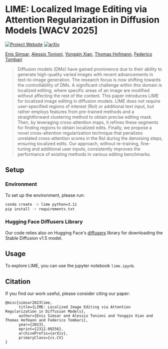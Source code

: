 # LIME: Localized Image Editing via Attention Regularization in Diffusion Models [WACV 2025]

[![Project Website](https://img.shields.io/badge/Project-Website-green)](https://enis.dev/LIME/) [![arXiv](https://img.shields.io/badge/arXiv-2312.06059-b31b1b.svg)](https://arxiv.org/abs/2312.09256)

><p align="center">

[Enis Simsar](https://enis.dev/), [Alessio Tonioni](https://alessiotonioni.github.io/), [Yongqin Xian](https://xianyongqin.github.io/), [Thomas Hofmann](https://da.inf.ethz.ch/), [Federico Tombari](https://federicotombari.github.io/)

></p>
>
> Diffusion models (DMs) have gained prominence due to their ability to generate high-quality varied images with recent advancements in text-to-image generation. The research focus is now shifting towards the controllability of DMs. A significant challenge within this domain is localized editing, where specific areas of an image are modified without affecting the rest of the content. This paper introduces LIME for localized image editing in diffusion models. LIME does not require user-specified regions of interest (RoI) or additional text input, but rather employs features from pre-trained methods and a straightforward clustering method to obtain precise editing mask. Then, by leveraging cross-attention maps, it refines these segments for finding regions to obtain localized edits. Finally, we propose a novel cross-attention regularization technique that penalizes unrelated cross-attention scores in the RoI during the denoising steps, ensuring localized edits. Our approach, without re-training, fine-tuning and additional user inputs, consistently improves the performance of existing methods in various editing benchmarks.

## Setup

### Environment
To set up the environment, please run:
``` bash
conda create -n lime python=3.11
pip install -r requirements.txt
```

### Hugging Face Diffusers Library
Our code relies also on Hugging Face's [diffusers](https://github.com/huggingface/diffusers) library for downloading the Stable Diffusion v1.5 model. 


## Usage

To explore LIME, you can use the jupyter notebook `lime.ipynb`.

## Citation

If you find our work useful, please consider citing our paper:

```
@misc{simsar2023lime,
      title={LIME: Localized Image Editing via Attention Regularization in Diffusion Models}, 
      author={Enis Simsar and Alessio Tonioni and Yongqin Xian and Thomas Hofmann and Federico Tombari},
      year={2023},
      eprint={2312.09256},
      archivePrefix={arXiv},
      primaryClass={cs.CV}
}
```
